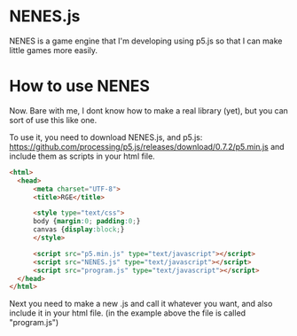 # NENES.js

NENES is a game engine that I'm developing using p5.js so that I can make little games more easily.

# How to use NENES

Now. Bare with me, I dont know how to make a real library (yet), but you can sort of use this like one.

To use it, you need to download NENES.js, and p5.js: https://github.com/processing/p5.js/releases/download/0.7.2/p5.min.js and include them as scripts in your html file.
```html
<html>
  <head>
      <meta charset="UTF-8">
      <title>RGE</title>

      <style type="text/css">
      body {margin:0; padding:0;}
      canvas {display:block;}
      </style>

      <script src="p5.min.js" type="text/javascript"></script>
      <script src="NENES.js" type="text/javascript"></script>
      <script src="program.js" type="text/javascript"></script>
  </head>
</html>
```

Next you need to make a new .js and call it whatever you want, and also include it in your html file.
(in the example above the file is called "program.js")

